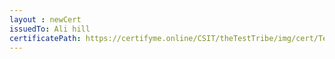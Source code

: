 ```yaml
--- 
layout : newCert 
issuedTo: Ali hill
certificatePath: https://certifyme.online/CSIT/theTestTribe/img/cert/TestFlix/Alihill_1594b.png
--- 
```

